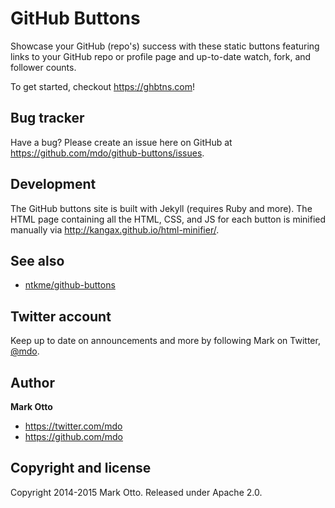 # GitHub Buttons

Showcase your GitHub (repo's) success with these static buttons featuring links to your GitHub repo or profile page and up-to-date watch, fork, and follower counts.

To get started, checkout <https://ghbtns.com>!

## Bug tracker

Have a bug? Please create an issue here on GitHub at <https://github.com/mdo/github-buttons/issues>.

## Development

The GitHub buttons site is built with Jekyll (requires Ruby and more). The HTML page containing all the HTML, CSS, and JS for each button is minified manually via <http://kangax.github.io/html-minifier/>.

## See also

- [ntkme/github-buttons](https://buttons.github.io)

## Twitter account

Keep up to date on announcements and more by following Mark on Twitter, <a href="https://twitter.com/mdo">@mdo</a>.

## Author

**Mark Otto**

+ https://twitter.com/mdo
+ https://github.com/mdo

## Copyright and license

Copyright 2014-2015 Mark Otto. Released under Apache 2.0.
